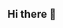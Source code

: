 ## Hi there 👋

<!--
**Pansera13/Pansera13** is a ✨ _special_ ✨ repository because its `README.md` (this file) appears on your GitHub profile.

Here are some ideas to get you started:

- 🔭 I’m currently working on ...
- 🌱 I’m currently learning ...
- 👯 I’m looking to collaborate on ...
- 🤔 I’m looking for help with ...
aiiiin nobru apelaun

- 💬 Ask me about ...
- 📫 How to reach me: ...
- 😄 Pronouns: ...
- ⚡ Fun fact: ...
-->
